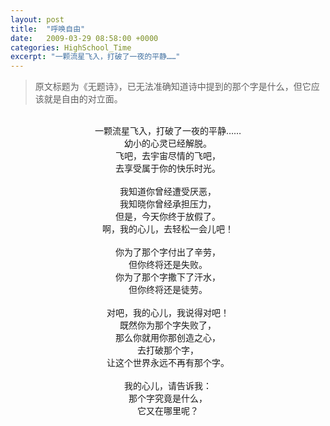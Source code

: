 ```yaml
---
layout: post
title:  "呼唤自由"
date:   2009-03-29 08:58:00 +0000
categories: HighSchool_Time
excerpt: "一颗流星飞入，打破了一夜的平静……"
---
```


<div>
<blockquote class='quote-style'>
原文标题为《无题诗》，已无法准确知道诗中提到的那个字是什么，但它应该就是自由的对立面。<!--excerpt-->
</blockquote>
</div>

<div align='center'>
<br>
一颗流星飞入，打破了一夜的平静……<br>
幼小的心灵已经解脱。 <br>
飞吧，去宇宙尽情的飞吧，<br>
去享受属于你的快乐时光。 <br>
<br>
我知道你曾经遭受厌恶， <br>
我知晓你曾经承担压力， <br>
但是，今天你终于放假了。 <br>
啊，我的心儿，去轻松一会儿吧！ <br>
<br>
你为了那个字付出了辛劳， <br>
但你终将还是失败。 <br>
你为了那个字撒下了汗水， <br>
但你终将还是徒劳。 <br>
<br>
对吧，我的心儿，我说得对吧！ <br>
既然你为那个字失败了，<br>
那么你就用你那创造之心， <br>
去打破那个字，<br>
让这个世界永远不再有那个字。 <br>
<br>
我的心儿，请告诉我： <br>
那个字究竟是什么， <br>
它又在哪里呢？<br>
</div>